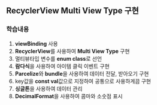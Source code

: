 ## RecyclerView Multi View Type 구현
### 학습내용
1. **viewBinding** 사용
2. **RecyclerView**를 사용하여  **Multi View Type** 구현
3. 멀티뷰타입 변수를 **enum class**로 선언
4. **람다식**을 사용하여 아이템 클릭 이벤트 구현
5. **Parcelize**와 **bundle**을 사용하여 데이터 전달, 받아오기 구현
6. key값을 **const val**값으로 지정하여 공통으로 사용하게끔 구현
7. **싱글톤**을 사용하여 데이터 관리
8. **DecimalFormat**을 사용하여 콤마와 소숫점 표시
